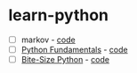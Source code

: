# learn-python

- [ ] markov - [code](/python/markov.py)
- [ ] [Python Fundamentals](https://app.pluralsight.com/library/courses/python-fundamentals/table-of-contents) - [code](/python/python-fundamentals)
- [ ] [Bite-Size Python](https://www.wiley.com/en-us/Bite+Size+Python%3A+An+Introduction+to+Python+Programming-p-9781119643814) - [code](/python/bite-size-python)
